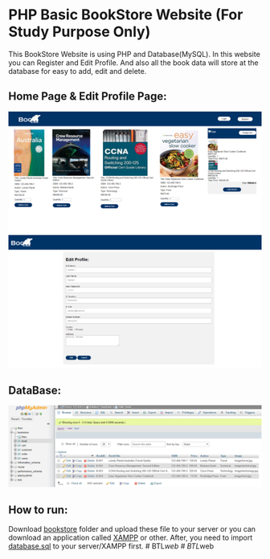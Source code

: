 # PHP Basic BookStore Website (For Study Purpose Only)
This BookStore Website is using PHP and Database(MySQL). In this website you can Register and Edit Profile.
And also all the book data will store at the database for easy to add, edit and delete.

## Home Page & Edit Profile Page:
![HomePage](/homepage.PNG)
![EditProfile](/editprofile.PNG)

## DataBase:
![Database](/db.PNG)

## How to run:
Download [bookstore](https://github.com/weixiong15/PHP_Basic_BookStore_Website/tree/master/bookstore) folder and upload these file to your server or you can download an application called
[XAMPP](https://www.apachefriends.org/index.html) or other. After, you need to import [database.sql](https://github.com/weixiong15/PHP_Basic_BookStore_Website/blob/master/bookstore/database.sql) to your server/XAMPP 
first.
#   B T L _ w e b 
 
 #   B T L _ w e b 
 
 